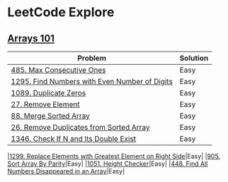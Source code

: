 # LeetCode Explore
## [Arrays 101](https://leetcode.com/explore/learn/card/fun-with-arrays/)

| Problem          | Solution |
|------------------|----------|
|[485. Max Consecutive Ones](../leetcode/485.max-consecutive-ones.md)|Easy|
|[1295. Find Numbers with Even Number of Digits](../leetcode/1295.find-numbers-with-even-number-of-digits.md)|Easy|
|[1089. Duplicate Zeros](../leetcode/1089.duplicate-zeros.md)|Easy|
|[27. Remove Element](../leetcode/27.remove-element.md)|Easy|
|[88. Merge Sorted Array](../leetcode/88.merge-sorted-array.md)|Easy|
|[26. Remove Duplicates from Sorted Array](../leetcode/26.remove-duplicates-from-sorted-array.md)|Easy|
|[1346. Check If N and Its Double Exist](../leetcode/1346.check-if-n-and-its-double-exist.md)|Easy|

|[1299. Replace Elements with Greatest Element on Right Side](../leetcode/1299.replace-elements-with-greatest-element-on-right-side.md)|Easy|
|[905. Sort Array By Parity](../leetcode/905.sort-array-by-parity.md)|Easy|
|[1051. Height Checker](../leetcode/1051.height-checker.md)|Easy|
|[448. Find All Numbers Disappeared in an Array](../leetcode/448.find-all-numbers-disappeared-in-an-array.md)|Easy|